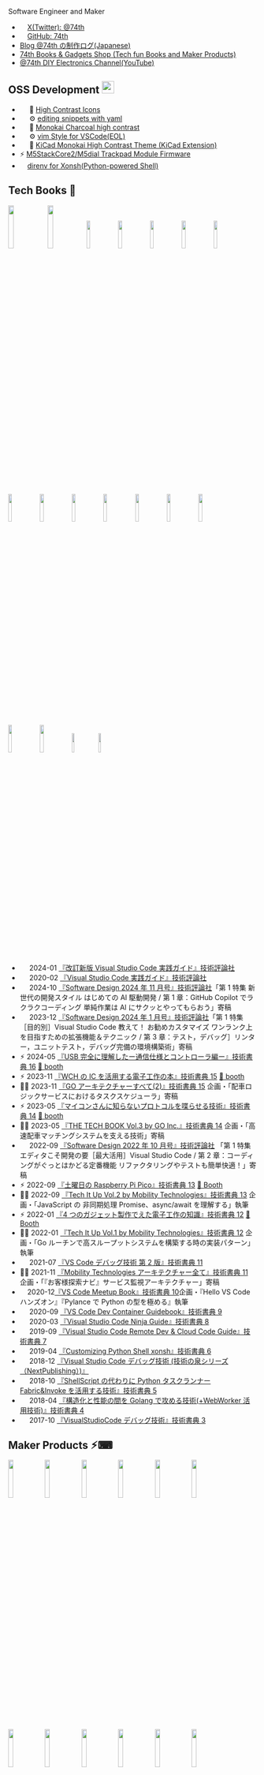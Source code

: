 Software Engineer and Maker

- <a href="https://twitter.com/74th"><img height="15" width="15" src="./images/icons/x.svg"/>X(Twitter): @74th</a>
- <a href="https://github.com/74th"><img height="15" width="15" src="./images/icons/github.svg"/>GitHub: 74th</a>
- <a href="https://74th.hateblo.jp/">Blog @74th の制作ログ(Japanese)</a>
- <a href="https://74th.booth.pm/">74th Books & Gadgets Shop (Tech fun Books and Maker Products)</a>
- <a href="https://www.youtube.com/@74th-tech">@74th DIY Electronics Channel(YouTube)</a>

<!-- ![74th's github stats](https://github-readme-stats.vercel.app/api?username=74th&show_icons=true&theme=radical) -->

## OSS Development <img src="./images/icons/github.svg" height="25" width="25"/>

- <img height="15" width="15" src="./images/icons/visualstudiocode.svg"/> 🎨
  [High Contrast Icons](https://marketplace.visualstudio.com/items?itemName=74th.high-contrast-icons)
- <img height="15" width="15" src="./images/icons/visualstudiocode.svg"/> ⚙️
  [editing snippets with yaml](https://marketplace.visualstudio.com/items?itemName=74th.editing-snippets-with-yaml)
- <img height="15" width="15" src="./images/icons/visualstudiocode.svg"/> 🎨
  [Monokai Charcoal high contrast](https://marketplace.visualstudio.com/items?itemName=74th.monokai-charcoal-high-contrast)
- <img height="15" width="15" src="./images/icons/visualstudiocode.svg"/> ⚙️
  [vim Style for VSCode(EOL)](https://marketplace.visualstudio.com/items?itemName=74th.vimStyle)
- <img height="15" width="15" src="./images/icons/kicad.svg"/> 🎨
  [KiCad Monokai High Contrast Theme (KiCad Extension)](https://github.com/74th/kicad-highcontrast-monokai-theme)
- ⚡
  [M5StackCore2/M5dial Trackpad Module Firmware](https://github.com/74th/m5-trackpad-module)
- <img height="15" width="15" src="./images/icons/python.svg"/>[direnv for Xonsh(Python-powered Shell)](https://github.com/74th/xonsh-direnv)

## Tech Books 📖

[<img src="images/books/vscode-practical-guide-2nd.jpg" width="15%"/>](https://gihyo.jp/book/2024/978-4-297-13909-4)
[<img src="images/books/vscode-practical-guide.jpg" width="15%"/>](https://gihyo.jp/book/2020/978-4-297-11201-1)
[<img src="https://image.gihyo.co.jp/assets/images/cover/2024/642411.jpg" width="12%"/>](https://gihyo.jp/magazine/SD/archive/2024/202411)
[<img src="https://image.gihyo.co.jp/assets/images/cover/2024/642401.jpg" width="12%"/>](https://gihyo.jp/magazine/SD/archive/2024/202401)
[<img src="https://image.gihyo.co.jp/assets/images/cover/2022/642210.jpg" width="12%"/>](https://gihyo.jp/magazine/SD/archive/2022/202210)
[<img src="images/books/usb-1st-book.png" width="12%"/>](https://74th.booth.pm/items/5826037)
[<img src="images/books/wch-diy-electronics.png" width="12%"/>](https://74th.booth.pm/items/5261331)
[<img src="images/books/neopixel-book.png" width="12%"/>](https://74th.booth.pm/items/4799571)
[<img src="images/books/saturday-pico-book.png" width="12%"/>](https://74th.booth.pm/items/4161550)
[<img src="images/books/4gadgets-book.png" width="12%"/>](https://74th.booth.pm/items/4123011)
[<img src="images/books/vscode-debug-book2.png" width="12%"/>](https://74th.booth.pm/items/3338895)
[<img src="images/books/devcontainer-guide.png" width="12%"/>](https://74th.booth.pm/items/3338895)
[<img src="images/books/vscode-debug-book1.jpg" width="12%"/>](https://nextpublishing.jp/book/10255.html)
[<img src="images/books/vscode-ninja-guide.png" width="12%"/>](https://74th.booth.pm/items/1575560)
[<img src="images/books/vscode-remote-book.png" width="12%"/>](https://74th.booth.pm/items/1575560)
[<img src="images/books/xonsh-book.png" width="12%"/>](https://74th.booth.pm/items/1575560)
[<img src="images/books/invoke-book.png" width="10%"/>](https://74th.booth.pm/items/1575560)
[<img src="images/books/golang-book.png" width="10%"/>](https://74th.booth.pm/items/1575560)

- <img height="15" width="15" src="./images/icons/visualstudiocode.svg"/> 2024-01 [『改訂新版 Visual Studio Code 実践ガイド』技術評論社](https://gihyo.jp/book/2024/978-4-297-13909-4)
- <img height="15" width="15" src="./images/icons/visualstudiocode.svg"/> 2020-02 [『Visual Studio Code 実践ガイド』技術評論社](https://gihyo.jp/book/2020/978-4-297-11201-1)
- <img height="15" width="15" src="./images/icons/visualstudiocode.svg"/> 2024-10 [ 『Software Design 2024 年 11 月号』技術評論社](https://gihyo.jp/magazine/SD/archive/2024/202411)「第 1 特集 新世代の開発スタイル はじめての AI 駆動開発 / 第 1 章：GitHub Copilot でラクラクコーディング 単純作業は AI にサクッとやってもらおう」寄稿
- <img height="15" width="15" src="./images/icons/visualstudiocode.svg"/> 2023-12 [ 『Software Design 2024 年 1 月号』技術評論社](https://gihyo.jp/magazine/SD/archive/2022/202210)「第 1 特集［目的別］Visual Studio Code 教えて！ お勧めカスタマイズ ワンランク上を目指すための拡張機能＆テクニック / 第 3 章：テスト，デバッグ］リンター，ユニットテスト，デバッグ完備の環境構築術」寄稿
- ⚡︎
  2024-05 [『USB 完全に理解したー通信仕様とコントローラ編ー』技術書典 16](https://74th.booth.pm/items/5826037)
  [🛒
  booth](https://74th.booth.pm/items/5261331)
- ⚡︎
  2023-11 [『WCH の IC を活用する電子工作の本』技術書典 15](https://74th.booth.pm/items/5261331)
  [🛒
  booth](https://74th.booth.pm/items/5261331)
- 🧑‍💻
  2023-11 [『GO アーキテクチャーすべて(2)』技術書典 15](https://techbookfest.org/product/upUucBBzMTdGj6dSMEKb6T) 企画・「配車ロジックサービスにおけるタスクスケジューラ」寄稿
- ⚡︎
  2023-05 [『マイコンさんに知らないプロトコルを喋らせる技術』技術書典 14](https://74th.booth.pm/items/4799571)
  [🛒
  booth](https://74th.booth.pm/items/4799571)
- 🧑‍💻
  2023-05 [『THE TECH BOOK Vol.3 by GO Inc.』技術書典 14](https://techbookfest.org/product/dUXU93ZtCJJTNNCm4mXtyu) 企画・「高速配車マッチングシステムを支える技術」寄稿
- <img height="15" width="15" src="./images/icons/visualstudiocode.svg"/> 2022-09 [『Software Design 2022 年 10 月号』技術評論社](https://gihyo.jp/magazine/SD/archive/2022/202210) 「第 1 特集エディタこそ開発の要［最大活用］Visual Studio Code / 第 2 章：コーディングがぐっとはかどる定番機能 リファクタリングやテストも簡単快適！」寄稿
- ⚡︎
  2022-09
  [『土曜日の Raspberry Pi Pico』技術書典 13](https://74th.booth.pm/items/4161550)
  [🛒
  Booth](https://74th.booth.pm/items/4161550)
- 🧑‍💻
  2022-09 [『Tech It Up Vol.2 by Mobility Technologies』技術書典 13](https://techbookfest.org/product/iYNvSiPhrMUHxqB87BptAe) 企画・「JavaScript の 非同期処理 Promise、async/await を理解する」執筆
- ⚡︎
  2022-01 [『4 つのガジェット製作でえた電子工作の知識』技術書典 12](https://74th.booth.pm/items/4123011)
  [🛒
  Booth](https://74th.booth.pm/items/4123011)
- 🧑‍💻
  2022-01 [『Tech It Up Vol.1 by Mobility Technologies』技術書典 12](https://techbookfest.org/product/4779518235508736) 企画・「Go ルーチンで高スループットシステムを構築する時の実装パターン」執筆
- <img height="15" width="15" src="./images/icons/visualstudiocode.svg"/> 2021-07 [『VS Code デバッグ技術 第 2 版』技術書典 11](https://74th.booth.pm/items/3338895)
- 🧑‍💻
  2021-11 [『Mobility Technologies アーキテクチャー全て』技術書典 11](https://techbookfest.org/product/5873782252109824) 企画・「『お客様探索ナビ』サービス監視アーキテクチャー」寄稿
- <img height="15" width="15" src="./images/icons/visualstudiocode.svg"/>2020-12[『VS Code Meetup Book』技術書典 10](https://techbookfest.org/product/5691779347120128?productVariantID=5564437123563520)企画・『Hello VS Code ハンズオン』『Pylance で Python の型を極める』執筆
- <img height="15" width="15" src="./images/icons/visualstudiocode.svg"/> 2020-09 [『VS Code Dev Container Guidebook』技術書典 9](https://74th.booth.pm/items/2425642)
- <img height="15" width="15" src="./images/icons/visualstudiocode.svg"/> 2020-03 [『Visual Studio Code Ninja Guide』技術書典 8](https://74th.booth.pm/items/1973166)
- <img height="15" width="15" src="./images/icons/visualstudiocode.svg"/> 2019-09 [『Visual Studio Code Remote Dev & Cloud Code Guide』技術書典 7](https://74th.booth.pm/items/1575560)
- <img height="15" width="15" src="./images/icons/python.svg"/> 2019-04 [『Customizing Python Shell xonsh』技術書典 6](https://74th.booth.pm/items/1317300)
- <img height="15" width="15" src="./images/icons/visualstudiocode.svg"/> 2018-12 [『Visual Studio Code デバッグ技術 (技術の泉シリーズ（NextPublishing）)』](https://booth.pm/ja/items/1314180)
- <img height="15" width="15" src="./images/icons/python.svg"/> 2018-10 [『ShellScript の代わりに Python タスクランナー Fabric&Invoke を活用する技術』技術書典 5](https://74th.booth.pm/items/1042665)
- <img height="15" width="15" src="./images/icons/go.svg"/> 2018-04 [『構造化と性能の間を Golang で攻める技術(+WebWorker 活用技術)』技術書典 4](https://74th.booth.pm/items/861342)
- <img height="15" width="15" src="./images/icons/visualstudiocode.svg"/> 2017-10 [『VisualStudioCode デバッグ技術』技術書典 3](https://74th.booth.pm/items/666085)

## Maker Products ⚡︎⌨

[<img src="images/maker/g054-grove-keymouse.jpg" width="14%"/>](https://74th.booth.pm/items/6102329)
[<img src="images/maker/g035-esp32c3-iot-server.jpg" width="14%"/>](https://74th.booth.pm/items/5896837)
[<img src="images/maker/g043-USB_C_Solder_Tester-v2.jpg" width="14%"/>](https://74th.booth.pm/items/5812941)
[<img src="images/maker/g044-rp2040-handsolder-supporter.jpg" width="14%"/>](https://74th.booth.pm/items/5573498)
[<img src="images/maker/g040-sparrowdial.jpg" width="14%"/>](https://74th.booth.pm/items/5525751)
[<img src="images/maker/g039-sparrowg21.jpg" width="14%"/>](https://74th.booth.pm/items/5525776)
[<img src="images/maker/g037-sparrow60c.jpg" width="14%"/>](https://74th.booth.pm/items/5525726)
[<img src="images/maker/g034-ch32v203-promicro.jpg" width="14%"/>](https://www.switch-science.com/products/9478)
[<img src="images/maker/g038-stickpointv.jpg" width="14%"/>](https://74th.booth.pm/items/5404009)
[<img src="images/maker/g036-rp2040-large.jpg" width="14%"/>](https://74th.booth.pm/items/3929664)
[<img src="images/maker/g032-sparrowtv.jpg" width="14%"/>](https://74th.booth.pm/items/5309546)
[<img src="images/maker/g033-usb-rebooter.jpg" width="14%"/>](https://74th.booth.pm/items/5261267)
[<img src="images/maker/g030-relay-switch-usbhub.jpg" width="14%"/>](https://74th.booth.pm/items/5080690)
[<img src="images/maker/g029-usb-pd-exporter.jpg" width="14%"/>](https://74th.booth.pm/items/5077835)
[<img src="images/maker/g027-daplink.jpg" width="14%"/>](https://74th.booth.pm/items/4916891)
[<img src="images/maker/g020-esp32c3mini1.jpg" width="14%"/>](https://74th.booth.pm/items/4845564)
[<img src="images/maker/g024-esp32-s3.jpeg" width="14%"/>](https://74th.booth.pm/items/4179263)
[<img src="images/maker/g017-usb-type-c-socket-tester.jpg" width="14%"/>](https://74th.booth.pm/items/4692002)
[<img src="images/maker/g015-ch32v003-promicro.jpg" width="14%"/>](https://74th.booth.pm/items/4645948)
[<img src="images/maker/g016-wch-linke-mini.jpg" width="14%"/>](https://74th.booth.pm/items/5022813)
[<img src="images/maker/g011-esp32-c3.jpeg" width="14%"/>](https://74th.booth.pm/items/4378573)
[<img src="images/maker/g007-sparrow62v2.jpg" width="14%"/>](https://74th.booth.pm/items/3828479)
[<img src="images/maker/g004-sparrow24-ble-calculator.jpg" width="14%"/>](https://74th.booth.pm/items/3338904)
[<img src="images/maker/g003-dive9.jpg" width="14%"/>](https://booth.pm/ja/items/3168541)
[<img src="images/maker/g002-monteserrat.jpg" width="14%"/>](https://74th.booth.pm/items/2731094)
[<img src="images/maker/g001-sparrow62.jpg" width="14%"/>](https://74th.booth.pm/items/2525427)

- ⚡︎
  2024-09『CH9329 使用キーボード、マウスエミュレータ Grove モジュールキット』[🛒
  booth](https://74th.booth.pm/items/6102329)
- ⚡︎
  2024-08『ESP32-C3 IoT Server キット』（つくまた 1）[🛒
  booth](https://74th.booth.pm/items/5896837)
- ⚡︎
  2024-06『USB 2.0 Type-C ソケット実装テスタ v2』[🛒
  booth](https://74th.booth.pm/items/5812941)
- ⚡︎
  2024-03『RP2040 手はんだ実装位置合わせ治具』[🛒
  booth](https://74th.booth.pm/items/5573498)
- ⌨
  2024-03『SparrowDial』（キーケット 1）M5Dial をトラックパッドとして使う自作キーボードキット[🛒
  booth](https://74th.booth.pm/items/5525751)
- 🎮
  2024-03『SparrowG21』（キーケット 1）レバーレススティック付きアケコンキット[🛒
  booth](https://74th.booth.pm/items/5525776)
- ⌨
  2024-03『Sparrow60C』（キーケット 1）ジョイスティック付き自作キーボードキット[🛒
  booth](https://74th.booth.pm/items/5525726)
- ⚡︎
  2024-01『74th. CH32V203 ProMicro Like』CH32V203 搭載 ProMicro ピン互換ボード[🛒
  スイッチサイエンス](https://www.switch-science.com/products/9478)
- ⌨
  2024-01『StickPointV』自作キーボード用ジョイスティックモジュール[🛒
  booth](https://74th.booth.pm/items/5404009)
- ⚡︎
  2023-12『RP2040 を手はんだ実装に挑戦する開発ボードキット v1.5』[🛒
  booth](https://74th.booth.pm/items/3929664)
- ⌨
  2023-11『SparrowTV』（技術書典 15）TV 横 PC 用 3 役マクロパッド[🛒
  booth](https://74th.booth.pm/items/5525726)
- ⚡︎
  2023-11『USB Rebooter』（技術書典 15）USB 機器再起動アダプタ[🛒
  booth](https://74th.booth.pm/items/5261267)
- ⚡︎
  2023-09『USB Relay Switch Hub』USB 切り替え機能付き USB ハブ[🛒
  booth](https://74th.booth.pm/items/5080690)
- ⚡︎
  2023-09『USB PD Exporter』USB PD 電源出力トリガーキット[🛒
  booth](https://74th.booth.pm/items/5077835)
- ⚡︎
  2023-07『74th. DAPLink』CH32V203 使用 DAP Link[🛒
  booth](https://74th.booth.pm/items/4916891)
- ⚡︎
  2023-06『ESP32-S3 開発ボード v1.2』[🛒
  booth](https://74th.booth.pm/items/4179263)
- ⚡︎
  2023-06『ESP32-C3-MINI-1 ProMicro 型開発ボード』[🛒
  booth](https://74th.booth.pm/items/4845564)
- ⚡︎
  2023-04『USB-C ソケットテスタ』[🛒
  booth](https://74th.booth.pm/items/4692002)
- ⚡︎
  2023-03『74th. CH32V003 ProMicro Like』[🛒
  booth](https://74th.booth.pm/items/4645948)
- ⚡︎
  2023-03『WCH-LinkE クローン』小さい WCH-LinkE クローン[🛒
  booth](https://74th.booth.pm/items/5022813)
- ⚡︎
  2023−02『X32Micro』STM32F103F8T6 互換系 ProMicro 化ボード[🛒
  booth](https://74th.booth.pm/items/4571728)
- ⚡︎
  2023-01『CH32V203 ProMicro Like』[🛒
  booth](https://74th.booth.pm/items/4492691)
- ⚡︎
  2022-12『ESP32 C3 開発ボード』[🛒
  booth](https://74th.booth.pm/items/4378573)
- ⚡︎
  2022-09『RP2040 を手はんだ実装に挑戦する開発ボードキット』[🛒
  booth](https://74th.booth.pm/items/3929664)
- ⚡︎
  2022-09『ESP32-S3 開発ボード』[🛒
  booth](https://74th.booth.pm/items/4179263)
- ⌨
  2022-05『Sparrow62(+1)v2 build-your-own keyboard』[🛒
  遊舎工房](https://shop.yushakobo.jp/products/4295)
- ⌨
  2021-10『Sparrow24 BLE Calculator』Bluetooth テンキー兼電卓な自作キーボードキット）[🛒
  booth](https://74th.booth.pm/items/3338904)
- 🎮
  2021-08『Dive9 音楽ゲームコントローラ』[🛒
  booth](https://booth.pm/ja/items/3168541)
- ⌨
  2021-02『キートップシール Montserrat』[🛒
  booth](https://74th.booth.pm/items/2731094)
- ⌨
  2020-11『Sparrow62 build-your-own Keyboard』[🛒
  booth](https://booth.pm/ja/items/2525427)

## Maker Events ⚡︎⌨

- ⚡︎
  2024-08 つくまた - サークル参加, [Blog](https://74th.hateblo.jp/entry/tsukumata1)
- ⌨
  2024-05 天下一キーボードわいわい会 Vol.6 - 作品展示, [Blog](https://74th.hateblo.jp/entry/2024/05/04/222541)
- ⚡︎
  2023-12 理系フリマ 3 - サークル参加[📷
  photo](https://twitter.com/74th/status/1736218103842013516)
- ⌨
  2023-11 天下一キーボードわいわい会 Vol.5 - 作品展示, [📷
  photo](https://twitter.com/74th/status/1720650366759718950)
- ⚡︎
  2023-09 ピコケット 3 - サークル参加, [📷
  photo](https://twitter.com/74th/status/1705405422776242286)
- ⌨
  2023-03 天下一キーボードわいわい会 Vol.4 - 作品展示, [📷
  photo](https://twitter.com/74th/status/1631868894045675520)

## Tech Talks & Events 💬

- 🧑‍💻
  2024-09『VS Code で F1〜12 キーつかってますか？』[VS Code Meetup #31](https://vscode.connpass.com/event/328219/) （[Movie](https://www.youtube.com/watch?v=VSiY1eK5G64), [Slide](https://speakerdeck.com/74th/do-you-use-the-f1-12-keys-in-vs-code)）
- 🧑‍💻
  2024-09『CH32V シリーズを楽しもう(74th の場合)』[Suzuno32RV 発売記念 スズの基板パーティ](https://twitter.com/verylowfreq/status/1839142852518948913) （[Slide](https://speakerdeck.com/74th/enjoy-ch32v-series)）
- 🧑‍💻
  2024-05『面倒なことは GitHubCopilot にやらせたい…』[VS Code Meetup #28](https://vscode.connpass.com/event/310672/) （[Movie](https://www.youtube.com/watch?v=VojURGLmrcE), [Slide](https://speakerdeck.com/74th/mian-dao-nakotohagithubcopilotniyarasetai)）
- 🧑‍💻
  2024-01『『新改訂版 VS Code 実践ガイド』の改訂要素からみる VS Code の進化』[VS Code Meetup #27](https://vscode.connpass.com/event/303633/) （[Movie](https://www.youtube.com/watch?v=2YH3mhkkJcw&t=1385s), [Slide](https://speakerdeck.com/74th/xin-gai-ding-ban-vs-codeshi-jian-gaido-no-gai-ding-yao-su-karamiruvs-codenojin-hua)）
- 🧑‍💻
  2023-08『並列処理を Go/Rust/Kotlin/Python/JS で解説！思想の違いを体感しよう』[GO TechTalk #21](https://jtx.connpass.com/event/289233/) 企画、「Go 編「Go ルーチンで並列処理を実装しよう」」発表（[Movie](https://www.youtube.com/watch?v=m-1Drlk2G8w&t=172s), [Slide](https://speakerdeck.com/mot_techtalk/go-techtalk-21)）
- 🧑‍💻
  2023-06『タクシーアプリ『GO』高速マッチングシステムで実践した Go チューニングテクニック』[Go Conference 2023](https://gocon.jp/2023/)（[Movie](https://gocon.jp/2023/sessions/A1-SP/)）
- <img src="./images/icons/visualstudiocode.svg" height="15" width="15"/>2023-01『GitHub Codespaces 徹底活用ハンズオン』[VS Code Conference Japan 2022-2023](https://vscode.connpass.com/event/269712/)企画・メイン講師（[Movie](https://www.youtube.com/watch?v=5dbjFjE59bw)、[Repo](https://github.com/vscodejp/codespaces-handson)）
- <img src="./images/icons/visualstudiocode.svg" height="15" width="15"/>2022-08『VS Code Meetup #21 - もう一度知りたい基礎編 - ファイル操作、コーディングの基本編』[VS Code Meetup #21](https://vscode.connpass.com/event/254942/)（[Movie](https://youtu.be/lHwAOT1M-tE?t=265), [Slide](https://speakerdeck.com/74th/vs-code-meetup-number-21-mou-du-zhi-ritaiji-chu-bian-huairucao-zuo-kodeingufalseji-ben-bian)）
- <img src="./images/icons/visualstudiocode.svg" height="15" width="15"/><img src="./images/icons/python.svg" height="15" width="15"/>
  2022-04『Django+Next.js アプリの VS Code ワークスペース設定作り込み』[VS Code Meetup #19](https://vscode.connpass.com/event/241975/presentation/)（[Slide](https://speakerdeck.com/74th/django-plus-next-dot-jsapurifalse-vs-codewakusupesushe-ding-zuo-riip-mi), [Movie(YouTube)](https://youtu.be/smcHU2MJu0A?t=2375)）
- 🧑‍💻
  2022-01『MoT TeckTalk #10 タクシーアプリ GO で AI と GCP を駆使しリアルタイムにタクシー需要を予測！アーキテクチャ全貌公開』[MoT TeckTalk #10](https://jtx.connpass.com/event/236252/)（[Slide](https://speakerdeck.com/mot_techtalk/mot-techtalk-number-10-takusiapurigodeaitogcpwoqu-shi-siriarutaimunitakusixu-yao-woyu-ce-akitekutiyaquan-mao-gong-kai), [Movie(YouTube)](https://www.youtube.com/watch?v=3FS1HVgcs54)）
- <img src="./images/icons/visualstudiocode.svg" height="15" width="15"/><img src="./images/icons/kubernetes.svg" height="15" width="15"/>2021-11『VSode で実践！Kubernetes 上のアプリのデバッグ実行手法』[CloudNative Days Tokyo 2021](https://event.cloudnativedays.jp/cndt2021/)（[Movie, Information](https://event.cloudnativedays.jp/cndt2021/talks/1245)、[Slide](https://docs.google.com/presentation/d/1bWNdLp3_EbVsgfOIW553wm3JMx3hUHf6w6i2fQ64ZWo/edit?usp=sharing)）
- <img src="./images/icons/visualstudiocode.svg" height="15" width="15"/>2021-11『Visual Studio Code アップデート』[VS Code Meetup #16](https://www.youtube.com/watch?v=Y8dl1y2qdG8)（[Movie](https://www.youtube.com/watch?v=Y8dl1y2qdG8), [Document](https://github.com/74th/vscode-update-Oct2021)）
- ⚡︎
  2021-11『PlatformIO で シュッと Arduino 開発を高速化しよう!(Speed up your Arduino development with PlatformIO!)』[VS Code Conference Japan 2021](https://vscodejp.github.io/conf2021/ja/)（[Movie](https://youtu.be/AAVTnEa4vEs?t=2100), [Slide](https://docs.google.com/presentation/d/e/2PACX-1vQCn-ntZLAU5FgdFp0nmC2Fn2PmQ1wjaFv3IQ16WNdsSFLCis7rM0FrtMSLTQteqRdj5CKpFz3agZEw/pub?start=false&loop=false&delayms=3000&slide=id.p)）
- 🧑‍💻
  2021-10『MoT TechTalk #7 技術書典頒布のタクシーアプリ『GO』アーキテクチャ図録を一挙解説』[MoT Teck Talk #7](https://jtx.connpass.com/event/226030/)（[Movie(YouTube)](https://www.youtube.com/watch?v=jvwZCNfgwZQ), [Slide(Speakerdeck)](https://speakerdeck.com/mot_techtalk/mot-techtalk-number-7-ji-shu-shu-dian-ban-bu-falsetakusiapuri-go-akitekutiyatu-lu-wo-ju-jie-shuo)）
- <img src="./images/icons/visualstudiocode.svg" height="15" width="15"/>2021-09『VS Code 拡張機能開発基本のキ』[VS Code Meetup #14](https://vscode.connpass.com/event/222668/)（[Slide](https://docs.google.com/presentation/d/1mlr0A6bIekfh9L0Gi1H3Zis1hky7EtGs1olgL0w8WU8/edit?usp=sharing), [Movie](https://youtu.be/9kavX6mBmw4?t=1900)）
- <img src="./images/icons/visualstudiocode.svg" height="15" width="15"/>2021-02『VS Code Day 2021 Recap 』[VS Code Meetup #9](https://vscode.connpass.com/event/202684/)（[Slide](https://docs.google.com/presentation/d/1RMCLziwslVPA9H_N0VmWJPbr5Mc0uhqIBdPEMNR2zLI/edit?usp=sharing)）
- <img src="./images/icons/visualstudiocode.svg" height="15" width="15"/>2020-11『最強の Dev Container を考える』[VS Code Conference Japan](https://vscode.connpass.com/event/184441/)（[Movie](https://youtu.be/GqC5wQV2bG8?t=22111), [Slide](https://docs.google.com/presentation/d/1uhZwQxoyQuV8fYxn0a0O--J7f0dwpJhccaIMS8w-rF8/edit?usp=sharing)）
- <img src="./images/icons/visualstudiocode.svg" height="15" width="15"/>2020-06『あらゆるエンジニアを支援！ VS Code Meetup の紹介とハンズオンで活躍するテクニック集』[de:code 2020](https://www.microsoft.com/ja-jp/events/decode/)（[session page](https://www.microsoft.com/ja-jp/events/decode/2020session/detail.aspx?sid=C02&tk=C), [Movie(YouTube)](https://www.youtube.com/watch?v=1xkSfy-ylhU), [Slide](https://www.slideshare.net/microsoftjp/decode-2020-vs-code-meetup)）
- <img src="./images/icons/visualstudiocode.svg" height="15" width="15"/>2020-05 『VSCode で TypeScript 開発体験ハンズオン』オンライン（[document, code](https://github.com/74th/vscode-typescript-handson)）
- <img src="./images/icons/visualstudiocode.svg" height="15" width="15"/>2020-02 『VS Code ♡ YAML』[VS Code Meetup #3](https://vscode.connpass.com/event/166047/presentation/)（[slide](https://speakerdeck.com/74th/vscodeyaml)）
- ⚡︎
  2020-01 『タクシー xAI を支える Kubernetes と AI データパイプラインの信頼性の取り組みについて』[SRE NEXT 2020](https://sre-next.dev/)（[slide](http://www.slideshare.net/dena_tech/xaikubernetesai-sre-next-2020?from_m_app=android)）
- <img src="./images/icons/visualstudiocode.svg" height="15" width="15"/>2020-01 『実践 VSCode リモート SSH・コンテナ開発機能』[VSCodeMeetup#2](https://vscode.connpass.com/event/160083/)（[slide](https://speakerdeck.com/74th/shi-jian-vscoderimotosshkontenakai-fa-ji-neng)）
- <img src="./images/icons/visualstudiocode.svg" height="15" width="15"/>2019-12 『VSCode リモート開発機能を使おう』[VSCodeMeetup#1](https://vscode.connpass.com/event/155068/)（[slide](https://speakerdeck.com/74th/vscoderimotokai-fa-ji-neng-ru-men))
- 🧑‍💻
  2019-09『Stateless Back-end server design with GKE and Cloud Memorystore by Atsushi Morimoto(DeNA)』[GCPUG Tokyo September 2019](https://gcpug-tokyo.connpass.com/event/143454/)（[slide](https://speakerdeck.com/74th/stateless-back-end-server-design-with-gke-and-cloud-memorystore), [GCPUG September 2019 を開催しました。 by @papagen40734986](https://link.medium.com/k7xjpDhkp5)）
- 🧑‍💻
  2018-12『AWS の提供する Database Freedom からジャストな DB を考える』[DeNA re:Invent 2018 報告会](https://dena.connpass.com/event/110918/)（[slide](https://speakerdeck.com/74th/awsfalseti-gong-surudatabase-freedomkaraziyasutonadbwokao-eru)）

## Jobs

- 2021-12 ~ 人事システム系スタートアップ技術顧問(副業)
- (現職) 2018-05 ~ 2020-03 DeNA Automotive, 2020-04 ~ Mobility Technologies（事業継承）~ GO 株式会社（社名変更）
  - タクシー乗務員向け AI 探客ナビ（サーバサイドアーキテクト、コア AI 以外で AI に必要な部分全般）
  - タクシー配車マッチングシステム（サーバサイドアーキテクト、エンジニア）
- 2016-04 ~ 2018-03 大学ベンチャー（エンジニア派遣）
  - 通信網リアルタイムデータ可視化システム（アーキテクト）
  - DB エンジン研究開発（研究開発スタッフ）
- 2010-04 ~ 2018-04 日鉄日立システムエンジニアリング
  - SIer のアーキテクトとして、ミドルウェア選定とか、開発標準とか、共通部品とか整備して、開発技術に責任を持つ役割
  - SFA システムとか、マイナンバー管理ソリューションとか、医療機器メーカー向け iPad アプリとか、いろいろ
- 2006 ~ 2009-03 金沢電子出版（大学内ベンチャー）
  - 2006 e-Learning システム（リードプログラマ）

## old contents

### hobby works

- 2018 [Linux 用 IntelCPU 拡張命令をサーポートする Tensorflow をビルドする](https://github.com/74th/tensorflow-build-cpu)
- 2015-2017 [dockernized Redmine all in one](https://hub.docker.com/r/74th/redmine-all-in-one/) -SVN, Git ホスティング、アジャイルプラグイン入りの Redmine 簡単構築
- 2017 [MacOS 用 NVIDIA GPU(CUDA)をサポートする Tensorflow パッケージ](https://storage.googleapis.com/74thopen/tensorflow_osx/index.html)
- 2017 [IT は遊び](http://74th.hateblo.jp) はてなブログ（更新してない）
- 2015 [Redmine All in one](https://hub.docker.com/repository/docker/74th/redmine-all-in-one)(EOL)
- 2015 [flying whale](https://github.com/74th/flyingwhale)(EOL)
- [docker について Slideshare](http://www.slideshare.net/74th/docker-51305294)
- [Docker にホームディレクトリをマウントしちゃおう - IT は遊び](http://74th.hateblo.jp/entry/2016/06/11/135335)
- [docker は求めていたものを全て提供してくれた - IT は遊び](http://74th.hateblo.jp/entry/2015/07/05/151413)
- [flying whale](https://github.com/74th/flyingwhale)あらゆるパッケージマネージャーを、あらゆる環境で使えるように
- [Vim チートシート](old/tool/vim.pdf): Vim1 年目の頃に作ったチートシート
